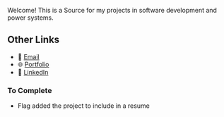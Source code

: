 Welcome! 
This is a Source for my projects in software development and power systems. 

## Other Links

- 📧 [Email](mailto:arazbagherzadeh@gmail.com)
- 🌐 [Portfolio](https://ab-coder96.github.io/AB-Coder96/)
- 💼 [LinkedIn](https://www.linkedin.com/in/araz-karimi-0b2600290/)

### To Complete 
- Flag added the project to include in a resume
